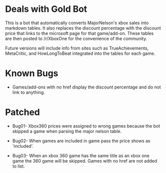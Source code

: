 # Deals with Gold Bot
This is a bot that automatically converts MajorNelson's xbox sales into markdown tables. It also replaces the discount percentage with the discount price that links to the microsoft page for that game/add-on. These tables are then posted to /r/XboxOne for the convenience of the community.

Future versions will include info from sites such as TrueAchievements, MetaCritic, and HowLongToBeat integrated into the tables for each game.

# Known Bugs
* Games/add-ons with no href display the discount percentage and do not link to anything.

# Patched
* Bug01- Xbox360 prices were assigned to wrong games because the bot skipped a game when parsing the major nelson table.

* Bug02- When games are included in game pass the price shows as 'included'.

* Bug03- When an xbox 360 game has the same title as an xbox one game the 360 game will be skipped. Games with no href are not added to list.
